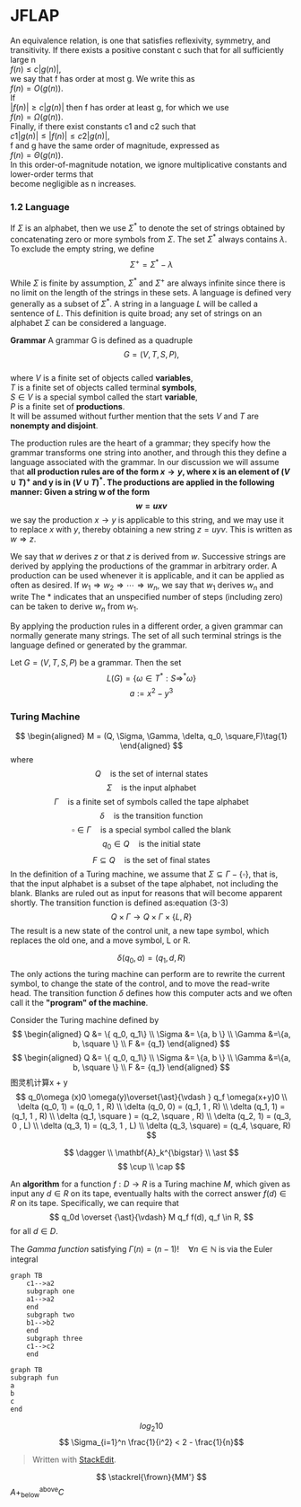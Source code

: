 # JFLAP

An equivalence relation, is one that satisfies reflexivity, symmetry, and transitivity.
If there exists a positive constant c such that for all sufficiently large n  
$f (n) ≤ c|g (n) |$,  
we say that f has order at most g. We write this as  
$f (n) = O (g (n)).$  
If  
$|f (n)| ≥ c |g (n)|$
then f has order at least g, for which we use  
$f (n) = \Omega(g (n))$.  
Finally, if there exist constants c1 and c2 such that  
$c1 |g (n)| ≤ |f (n)| ≤ c2 |g (n)|$,  
f and g have the same order of magnitude, expressed as  
$f (n) = \Theta(g (n))$.  
In this order-of-magnitude notation, we ignore multiplicative constants and lower-order terms that  
become negligible as n increases.

### 1.2 Language
If $\Sigma$ is an alphabet, then we use $\Sigma^\ast$ to denote the set of strings obtained by concatenating zero or  more symbols from $\Sigma$. The set $\Sigma^\ast$ always contains $\lambda$. To exclude the empty string, we define
$$\Sigma^+= \Sigma^* - \lambda$$

While $\Sigma$ is finite by assumption, $\Sigma^*$ and $\Sigma^+$ are always infinite since there is no limit on the length of  the strings in these sets. A language is defined very generally as a subset of $\Sigma^*$. A string in a language  $L$ will be called a sentence of $L$. This definition is quite broad; any set of strings on an alphabet $\Sigma$  can be considered a language.

**Grammar**
A grammar G is defined as a quadruple  
$$G = (V, T, S, P),$$  
where $V$  is a finite set of objects called **variables**,  
$T$ is a finite set of objects called terminal **symbols**,  
$S ∈ V$ is a special symbol called the start **variable**,  
$P$ is a finite set of **productions**.  
It will be assumed without further mention that the sets $V$ and $T$ are **nonempty and disjoint**.

The production rules are the heart of a grammar; they specify how the grammar transforms one  string into another, and through this they define a language associated with the grammar. In our  discussion we will assume that 
**all production rules are of the form  $x \rightarrow y$,  where x is an element of $(V \cup T)^+$ and y is in $(V ∪ T)^\ast$. The productions are applied in the  following manner: Given a string w of the form  
$$w = uxv$$**
we say the production $x \rightarrow y$ is applicable to this string, and we may use it to replace $x$ with $y$,  thereby obtaining a new string  $z = uyv$.  This is written as  $w \Rightarrow z$.  

We say that $w$ derives $z$ or that $z$ is derived from $w$. Successive strings are derived by applying the  productions of the grammar in arbitrary order. A production can be used whenever it is applicable,  and it can be applied as often as desired. If  $w_1 \Rightarrow w_2 \Rightarrow \cdots ⇒ w_n$,  we say that $w_1$ derives $w_n$ and write  The $\ast$ indicates that an unspecified number of steps (including zero) can be taken to derive $w_n$ from  $w_1$.  

By applying the production rules in a different order, a given grammar can normally generate  many strings. The set of all such terminal strings is the language defined or generated by the  grammar.

Let $G = (V, T, S, P)$ be a grammar. Then the set
$$L(G) = \{\omega \in T^\ast : S \Rightarrow^\ast \omega \}  $$
$$ a := x^2-y^3 \tag{3-3}$$

### 

### Turing Machine
$$
\begin{aligned}
M = (Q, \Sigma, \Gamma, \delta, q_0, \square,F)\tag{1}
\end{aligned}
$$
where 
$$Q \quad \text{is the set of internal states} $$
$$
	\Sigma \quad \text{is the input alphabet}  
$$
$$
	\Gamma \quad \text{is a finite set of symbols called the tape alphabet}
$$
$$
	\delta \quad \text{is the transition function}
$$
$$
	\square \in \Gamma \quad \text{is a special symbol called the blank}
$$
$$
	q_0 \in Q \quad \text{is the initial state}
$$
$$
	F \subseteq Q \quad \text{is the set of final states}
$$
In the definition of a Turing machine, we assume that $\Sigma \subseteq \Gamma - \{\square\}$, that is, that the input alphabet  is a subset of the tape alphabet, not including the blank. Blanks are ruled out as input for reasons that will become apparent shortly.
The transition function is defined as:equation (3-3)
$$
	Q \times \Gamma \rightarrow Q \times \Gamma \times \{L, R\}
$$
The result is a new state of the control unit, a new tape symbol, which replaces  the old one, and a move symbol, L or R.

$$
	\delta(q_0, a) = (q_1, d, R)
$$
The only actions the turing machine can perform are to rewrite the current symbol, to change the state of the control, and to move the read-write head.
The transition function $\delta$ defines how this computer acts and we often call it the **"program" of the machine**.

Consider the Turing machine defined by
$$
\begin{aligned}
Q &= \{ q_0, q_1\}  \\
\Sigma &= \{a, b \} \\
\Gamma &=\{a, b, \square \} \\
F &= {q_1}
\end{aligned}
$$
$$
\begin{aligned}
Q &= \{ q_0, q_1\}  \\
\Sigma &= \{a, b \} \\
\Gamma &=\{a, b, \square \} \\
F &= {q_1}
\end{aligned}
$$
图灵机计算x + y
$$
q_0\omega (x)0 \omega(y)\overset{\ast}{\vdash } q_f \omega(x+y)0  \\
\delta (q_0, 1) = (q_0, 1 , R)                 \\
\delta (q_0, 0) = (q_1, 1 , R)                 \\
\delta (q_1, 1) = (q_1, 1 , R)                 \\
\delta (q_1, \square ) = (q_2, \square , R)    \\
\delta (q_2, 1) = (q_3, 0 , L)                 \\
\delta (q_3, 1) = (q_3, 1 , L)                 \\
\delta (q_3, \square) = (q_4, \square, R)     
$$

$$
\dagger \\
\mathbf{A}_k^{\bigstar}  \\
\ast
$$
$$
\cup \\
\cap
$$

An **algorithm** for a function $f : D \rightarrow R$ is a Turing machine $M$, which given as input any $d \in R$  on its tape, eventually halts with the correct answer $f (d) \in R$ on its tape. Specifically, we can  require that  
$$
q_0d \overset {\ast}{\vdash} M q_f f(d), q_f \in R,  
$$
for all $d \in D$.




The *Gamma function* satisfying $\Gamma(n) = (n-1)!\quad\forall n\in\mathbb N$ is via the Euler integral
```mermaid
graph TB
    c1-->a2
    subgraph one
    a1-->a2
    end
    subgraph two
    b1-->b2
    end
    subgraph three
    c1-->c2
    end
```

```mermaid
graph TB
subgraph fun
a
b
c
end
```
$$ log_2 10$$
$$ \Sigma_{i=1}^n \frac{1}{i^2} < 2 - \frac{1}{n}$$
> Written with [StackEdit](https://stackedit.io/).
> 
$$
\stackrel{\frown}{MM'}
$$
$A \mathop{+}_{\text{below}}^{\text{above}} C$
<!--stackedit_data:
eyJoaXN0b3J5IjpbMTY5MTAyMTQwXX0=
-->
